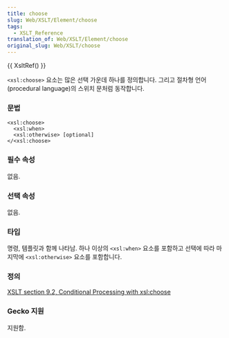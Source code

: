 ```yaml
---
title: choose
slug: Web/XSLT/Element/choose
tags:
  - XSLT_Reference
translation_of: Web/XSLT/Element/choose
original_slug: Web/XSLT/choose
---
```


{{ XsltRef() }}

`<xsl:choose>` 요소는 많은 선택 가운데 하나를 정의합니다. 그리고 절차형 언어(procedural language)의 스위치 문처럼 동작합니다.

### 문법

```
<xsl:choose>
  <xsl:when>
  <xsl:otherwise> [optional]
</<xsl:choose>
```

### 필수 속성

없음.

### 선택 속성

없음.

### 타입

명령, 템플릿과 함께 나타남. 하나 이상의 `<xsl:when>` 요소를 포함하고 선택에 따라 마지막에 `<xsl:otherwise>` 요소를 포함합니다.

### 정의

[XSLT section 9.2, Conditional Processing with xsl:choose](http://www.w3.org/TR/xslt#section-Conditional-Processing-with-xsl:choose)

### Gecko 지원

지원함.
